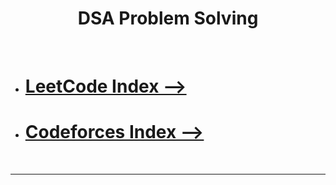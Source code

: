 <h1></h1><h1 align="center">DSA Problem Solving</h1><br>

- <h1 align="left"><a href="./LeetCode.md">LeetCode Index --></a></h1>
- <h1 align="left"><a href="./Codeforces.md">Codeforces Index --></a></h1>

<br><hr><br>
